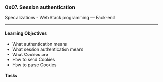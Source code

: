 ### 0x07. Session authentication
Specializations - Web Stack programming ― Back-end
___

#### Learning Objectives
- What authentication means
- What session authentication means
- What Cookies are
- How to send Cookies
- How to parse Cookies

#### Tasks
